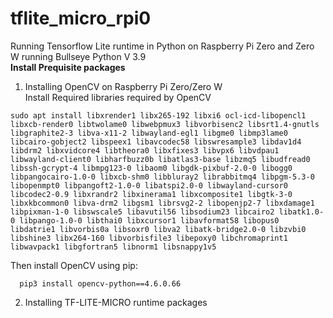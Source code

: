 # tflite_micro_rpi0
Running Tensorflow Lite runtime in Python on Raspberry Pi Zero and Zero W running Bullseye Python V 3.9  <br>
**Install Prequisite packages** <br>
1. Installing OpenCV on Raspberry Pi Zero/Zero W <br>
Install Required libraries required by OpenCV
```
sudo apt install libxrender1 libx265-192 libxi6 ocl-icd-libopencl1 libxcb-render0 libtwolame0 libwebpmux3 libvorbisenc2 libsrt1.4-gnutls libgraphite2-3 libva-x11-2 libwayland-egl1 libgme0 libmp3lame0 libcairo-gobject2 libspeex1 libavcodec58 libswresample3 libdav1d4 libdrm2 libxvidcore4 libtheora0 libxfixes3 libvpx6 libvdpau1 libwayland-client0 libharfbuzz0b libatlas3-base libzmq5 libudfread0 libssh-gcrypt-4 libmpg123-0 libaom0 libgdk-pixbuf-2.0-0 libogg0 libpangocairo-1.0-0 libxcb-shm0 libbluray2 librabbitmq4 libpgm-5.3-0 libopenmpt0 libpangoft2-1.0-0 libatspi2.0-0 libwayland-cursor0 libcodec2-0.9 libxrandr2 libxinerama1 libxcomposite1 libgtk-3-0 libxkbcommon0 libva-drm2 libgsm1 librsvg2-2 libopenjp2-7 libxdamage1 libpixman-1-0 libswscale5 libavutil56 libsodium23 libcairo2 libatk1.0-0 libpango-1.0-0 libthai0 libxcursor1 libavformat58 libopus0 libdatrie1 libvorbis0a libsoxr0 libva2 libatk-bridge2.0-0 libzvbi0 libshine3 libx264-160 libvorbisfile3 libepoxy0 libchromaprint1 libwavpack1 libgfortran5 libnorm1 libsnappy1v5
```

Then install OpenCV using pip:
```
  pip3 install opencv-python==4.6.0.66
```
2. Installing TF-LITE-MICRO runtime packages <br>

   
   
